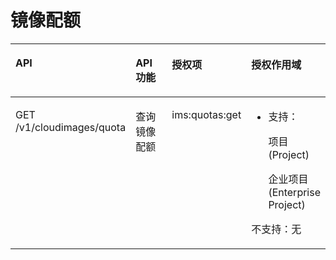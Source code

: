# 镜像配额<a name="ZH-CN_TOPIC_0125866395"></a>

<a name="table161830154520"></a>
<table><thead align="left"><tr id="row15180020451"><th class="cellrowborder" valign="top" width="25%" id="mcps1.1.5.1.1"><p id="p14115719456"><a name="p14115719456"></a><a name="p14115719456"></a>API</p>
</th>
<th class="cellrowborder" valign="top" width="25%" id="mcps1.1.5.1.2"><p id="p13113764513"><a name="p13113764513"></a><a name="p13113764513"></a>API功能</p>
</th>
<th class="cellrowborder" valign="top" width="25%" id="mcps1.1.5.1.3"><p id="p81079455"><a name="p81079455"></a><a name="p81079455"></a>授权项</p>
</th>
<th class="cellrowborder" valign="top" width="25%" id="mcps1.1.5.1.4"><p id="p9177104511"><a name="p9177104511"></a><a name="p9177104511"></a>授权作用域</p>
</th>
</tr>
</thead>
<tbody><tr id="row15181409456"><td class="cellrowborder" valign="top" width="25%" headers="mcps1.1.5.1.1 "><p id="p1415764510"><a name="p1415764510"></a><a name="p1415764510"></a>GET /v1/cloudimages/quota</p>
</td>
<td class="cellrowborder" valign="top" width="25%" headers="mcps1.1.5.1.2 "><p id="p7127124510"><a name="p7127124510"></a><a name="p7127124510"></a>查询镜像配额</p>
</td>
<td class="cellrowborder" valign="top" width="25%" headers="mcps1.1.5.1.3 "><p id="p14137134516"><a name="p14137134516"></a><a name="p14137134516"></a>ims:quotas:get</p>
</td>
<td class="cellrowborder" valign="top" width="25%" headers="mcps1.1.5.1.4 "><a name="ul81137114514"></a><a name="ul81137114514"></a><ul id="ul81137114514"><li>支持：<p id="p18115724515"><a name="p18115724515"></a><a name="p18115724515"></a>项目(Project)</p>
<p id="p111147144515"><a name="p111147144515"></a><a name="p111147144515"></a>企业项目(Enterprise Project)</p>
</li></ul>
<p id="p211718451"><a name="p211718451"></a><a name="p211718451"></a></p>
<p id="p112724515"><a name="p112724515"></a><a name="p112724515"></a>不支持：无</p>
</td>
</tr>
</tbody>
</table>

